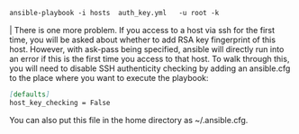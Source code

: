 ```markdown
ansible-playbook -i hosts  auth_key.yml   -u root -k
```



| There is one more problem. If you access to a host via ssh for the first time, you will be asked about whether to add RSA key fingerprint of this host.
However, with ask-pass being specified, ansible will directly run into an error if this is the first time you access to that host.
To walk through this, you will need to disable SSH authenticity checking by adding an ansible.cfg to the place where you want to execute the playbook:


```markdown
[defaults]
host_key_checking = False
```

You can also put this file in the home directory as ~/.ansible.cfg.
